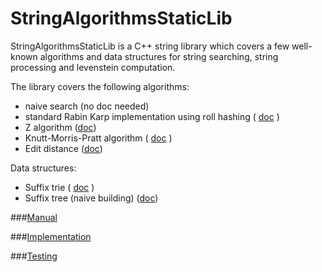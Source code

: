 StringAlgorithmsStaticLib
=========

StringAlgorithmsStaticLib is a C++ string library which covers a few well-known algorithms and data structures for string searching, string processing and levenstein computation.

The library covers the following algorithms:

- naive search (no doc needed)
- standard Rabin Karp implementation using roll hashing ( [doc](https://github.com/martinradev/TiraLabra/blob/master/Docs/rabin%20karp.odt?raw=true) )
- Z algorithm ([doc](https://github.com/martinradev/TiraLabra/blob/master/Docs/z%20algorithm.odt?raw=true))
- Knutt-Morris-Pratt algorithm ( [doc](https://github.com/martinradev/TiraLabra/blob/master/Docs/kmp.odt?raw=true) )
- Edit distance ([doc](https://github.com/martinradev/TiraLabra/blob/master/Docs/edit%20distance.odt?raw=true))


Data structures:

- Suffix trie ( [doc](https://github.com/martinradev/TiraLabra/blob/master/Docs/suffix%20trie.odt?raw=true) )
- Suffix tree (naive building) ([doc]())

###[Manual](https://github.com/martinradev/TiraLabra/blob/master/manual.md)

###[Implementation](https://github.com/martinradev/TiraLabra/blob/master/implementation.md)

###[Testing](https://github.com/martinradev/TiraLabra/blob/master/tests.md)
